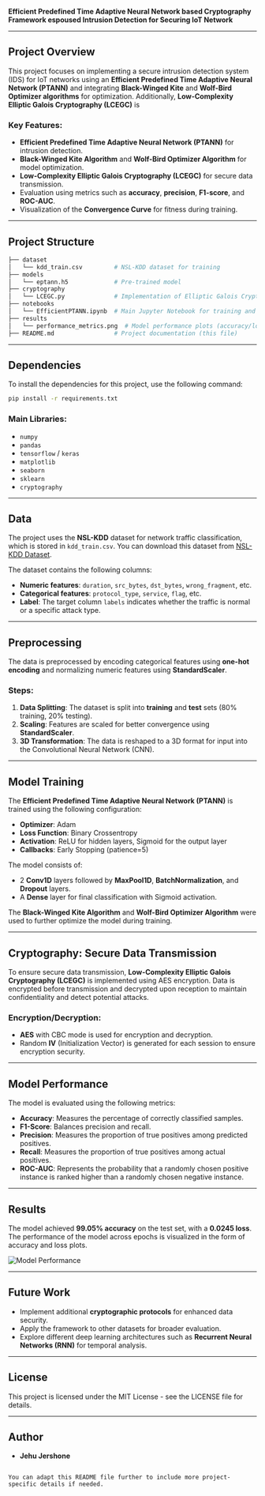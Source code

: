 
**Efficient Predefined Time Adaptive Neural Network based Cryptography Framework espoused Intrusion Detection for Securing IoT Network**

---

## Project Overview

This project focuses on implementing a secure intrusion detection system (IDS) for IoT networks using an **Efficient Predefined Time Adaptive Neural Network (PTANN)** and integrating **Black-Winged Kite** and **Wolf-Bird Optimizer algorithms** for optimization. Additionally, **Low-Complexity Elliptic Galois Cryptography (LCEGC)** is

### Key Features:
- **Efficient Predefined Time Adaptive Neural Network (PTANN)** for intrusion detection.
- **Black-Winged Kite Algorithm** and **Wolf-Bird Optimizer Algorithm** for model optimization.
- **Low-Complexity Elliptic Galois Cryptography (LCEGC)** for secure data transmission.
- Evaluation using metrics such as **accuracy**, **precision**, **F1-score**, and **ROC-AUC**.
- Visualization of the **Convergence Curve** for fitness during training.

---

## Project Structure

```bash
├── dataset
│   └── kdd_train.csv         # NSL-KDD dataset for training
├── models
│   └── eptann.h5             # Pre-trained model
├── cryptography
│   └── LCEGC.py              # Implementation of Elliptic Galois Cryptography
├── notebooks
│   └── EfficientPTANN.ipynb  # Main Jupyter Notebook for training and evaluating PTANN
├── results
│   └── performance_metrics.png  # Model performance plots (accuracy/loss)
├── README.md                 # Project documentation (this file)
```

---

## Dependencies

To install the dependencies for this project, use the following command:

```bash
pip install -r requirements.txt
```

### Main Libraries:
- `numpy`
- `pandas`
- `tensorflow` / `keras`
- `matplotlib`
- `seaborn`
- `sklearn`
- `cryptography`

---

## Data

The project uses the **NSL-KDD** dataset for network traffic classification, which is stored in `kdd_train.csv`. You can download this dataset from [NSL-KDD Dataset](https://www.unb.ca/cic/datasets/nsl.html).

The dataset contains the following columns:
- **Numeric features**: `duration`, `src_bytes`, `dst_bytes`, `wrong_fragment`, etc.
- **Categorical features**: `protocol_type`, `service`, `flag`, etc.
- **Label**: The target column `labels` indicates whether the traffic is normal or a specific attack type.

---

## Preprocessing

The data is preprocessed by encoding categorical features using **one-hot encoding** and normalizing numeric features using **StandardScaler**.

### Steps:
1. **Data Splitting**: The dataset is split into **training** and **test** sets (80% training, 20% testing).
2. **Scaling**: Features are scaled for better convergence using **StandardScaler**.
3. **3D Transformation**: The data is reshaped to a 3D format for input into the Convolutional Neural Network (CNN).

---

## Model Training

The **Efficient Predefined Time Adaptive Neural Network (PTANN)** is trained using the following configuration:
- **Optimizer**: Adam
- **Loss Function**: Binary Crossentropy
- **Activation**: ReLU for hidden layers, Sigmoid for the output layer
- **Callbacks**: Early Stopping (patience=5)

The model consists of:
- 2 **Conv1D** layers followed by **MaxPool1D**, **BatchNormalization**, and **Dropout** layers.
- A **Dense** layer for final classification with Sigmoid activation.

The **Black-Winged Kite Algorithm** and **Wolf-Bird Optimizer Algorithm** were used to further optimize the model during training.

---

## Cryptography: Secure Data Transmission

To ensure secure data transmission, **Low-Complexity Elliptic Galois Cryptography (LCEGC)** is implemented using AES encryption. Data is encrypted before transmission and decrypted upon reception to maintain confidentiality and detect potential attacks.

### Encryption/Decryption:
- **AES** with CBC mode is used for encryption and decryption.
- Random **IV** (Initialization Vector) is generated for each session to ensure encryption security.

---

## Model Performance

The model is evaluated using the following metrics:
- **Accuracy**: Measures the percentage of correctly classified samples.
- **F1-Score**: Balances precision and recall.
- **Precision**: Measures the proportion of true positives among predicted positives.
- **Recall**: Measures the proportion of true positives among actual positives.
- **ROC-AUC**: Represents the probability that a randomly chosen positive instance is ranked higher than a randomly chosen negative instance.

---

## Results

The model achieved **99.05% accuracy** on the test set, with a **0.0245 loss**. The performance of the model across epochs is visualized in the form of accuracy and loss plots.

![Model Performance](results/performance_metrics.png)

---

## Future Work

- Implement additional **cryptographic protocols** for enhanced data security.
- Apply the framework to other datasets for broader evaluation.
- Explore different deep learning architectures such as **Recurrent Neural Networks (RNN)** for temporal analysis.

---

## License

This project is licensed under the MIT License - see the LICENSE file for details.

---

## Author

- **Jehu Jershone**
```

You can adapt this README file further to include more project-specific details if needed.
